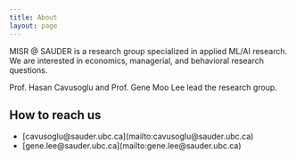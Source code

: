 ```yaml
---
title: About
layout: page
---
```

<!--
![Profile Image]({{ site.url }}/{{ site.picture }})
-->

<p>MISR @ SAUDER is a research group specialized in applied ML/AI research. We are interested in economics, managerial, and behavioral research questions.</p>

<p>Prof. Hasan Cavusoglu and Prof. Gene Moo Lee lead the research group. </p>

<h2>How to reach us</h2>

<ul class="contact">
	<li>[cavusoglu@sauder.ubc.ca](mailto:cavusoglu@sauder.ubc.ca)</li>
	<li>[gene.lee@sauder.ubc.ca](mailto:gene.lee@sauder.ubc.ca)</li>
</ul>

